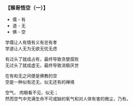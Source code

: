 ### 【猴哥悟空（一）】

-	儒 - 有
-	道 - 无
-	佛 - 空

学儒让人有情有义有忠有孝  
学道让人无为无欲无忧无虑

有过头了就成占有，最终导致贪婪腐败  
无过头了就成虚无，最终导致消极厌世

在有和无之间便是佛教的空  
空是一种似有还无，似无还有的禅境

空气， 肉眼看不见，似无；  
然而空气中充满生命不可或缺的氧气和对人体有害的微尘，乃有。
 
